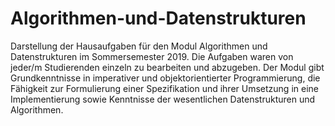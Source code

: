 # Algorithmen-und-Datenstrukturen
Darstellung der Hausaufgaben für den Modul Algorithmen und Datenstrukturen im Sommersemester 2019. Die Aufgaben waren von jeder/m Studierenden einzeln zu bearbeiten und abzugeben. Der Modul gibt Grundkenntnisse in imperativer und objektorientierter Programmierung, die Fähigkeit zur Formulierung einer Spezifikation und ihrer Umsetzung in eine Implementierung sowie Kenntnisse der wesentlichen Datenstrukturen und Algorithmen.

